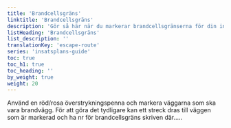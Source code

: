 ```yaml
---
title: 'Brandcellsgräns'
linktitle: 'Brandcellsgräns'
description: 'Gör så här när du markerar brandcellsgränserna för din insatsplan-enkel'
listHeading: 'Brandcellsgräns'
list_description: ''
translationKey: 'escape-route'
series: 'insatsplans-guide'
toc: true
toc_h1: true
toc_heading: ''
by_weight: true
weight: 20
---
```


Använd en röd/rosa överstrykningspenna och markera väggarna som ska vara brandvägg. För att göra det tydligare kan ett streck dras till väggen som är markerad och ha nr för brandcellsgräns skriven där.....



